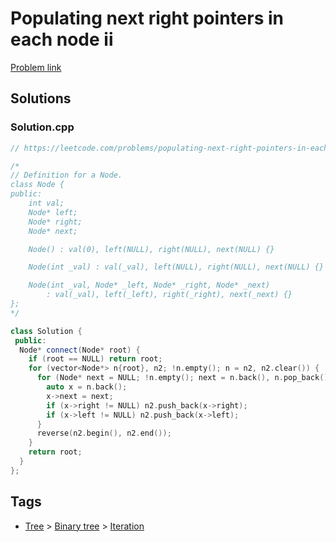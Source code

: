 # Populating next right pointers in each node ii

[Problem link](https://leetcode.com/problems/populating-next-right-pointers-in-each-node-ii)

## Solutions


### Solution.cpp
```cpp
// https://leetcode.com/problems/populating-next-right-pointers-in-each-node-ii

/*
// Definition for a Node.
class Node {
public:
    int val;
    Node* left;
    Node* right;
    Node* next;

    Node() : val(0), left(NULL), right(NULL), next(NULL) {}

    Node(int _val) : val(_val), left(NULL), right(NULL), next(NULL) {}

    Node(int _val, Node* _left, Node* _right, Node* _next)
        : val(_val), left(_left), right(_right), next(_next) {}
};
*/

class Solution {
 public:
  Node* connect(Node* root) {
    if (root == NULL) return root;
    for (vector<Node*> n{root}, n2; !n.empty(); n = n2, n2.clear()) {
      for (Node* next = NULL; !n.empty(); next = n.back(), n.pop_back()) {
        auto x = n.back();
        x->next = next;
        if (x->right != NULL) n2.push_back(x->right);
        if (x->left != NULL) n2.push_back(x->left);
      }
      reverse(n2.begin(), n2.end());
    }
    return root;
  }
};
```
## Tags

* [Tree](/README.md#Tree) > [Binary tree](/README.md#Tree-Binary_tree) > [Iteration](/README.md#Tree-Binary_tree-Iteration)
